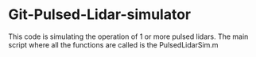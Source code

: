 # Git-Pulsed-Lidar-simulator
This code is simulating the operation of 1 or more pulsed lidars. The main script where all the functions are called is the PulsedLidarSim.m
